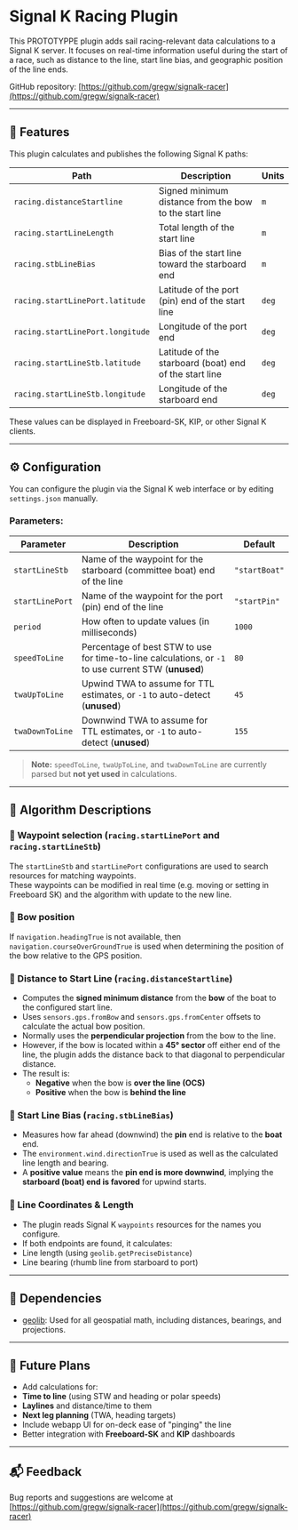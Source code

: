 # Signal K Racing Plugin

This PROTOTYPPE plugin adds sail racing-relevant data calculations to a Signal K server. It focuses on real-time information useful during the start of a race, such as distance to the line, start line bias, and geographic position of the line ends.

GitHub repository: [https://github.com/gregw/signalk-racer](https://github.com/gregw/signalk-racer)

---

## 📌 Features

This plugin calculates and publishes the following Signal K paths:

| Path                                 | Description                                                    | Units |
|--------------------------------------|----------------------------------------------------------------|--------|
| `racing.distanceStartline`          | Signed minimum distance from the bow to the start line         | `m`    |
| `racing.startLineLength`            | Total length of the start line                                 | `m`    |
| `racing.stbLineBias`                | Bias of the start line toward the starboard end                | `m`    |
| `racing.startLinePort.latitude`     | Latitude of the port (pin) end of the start line               | `deg`  |
| `racing.startLinePort.longitude`    | Longitude of the port end                                      | `deg`  |
| `racing.startLineStb.latitude`      | Latitude of the starboard (boat) end of the start line         | `deg`  |
| `racing.startLineStb.longitude`     | Longitude of the starboard end                                 | `deg`  |

These values can be displayed in Freeboard-SK, KIP, or other Signal K clients.

---

## ⚙️ Configuration

You can configure the plugin via the Signal K web interface or by editing `settings.json` manually.

### Parameters:

| Parameter          | Description                                                                                          | Default       |
|--------------------|------------------------------------------------------------------------------------------------------|---------------|
| `startLineStb`     | Name of the waypoint for the starboard (committee boat) end of the line                             | `"startBoat"` |
| `startLinePort`    | Name of the waypoint for the port (pin) end of the line                                              | `"startPin"`  |
| `period`           | How often to update values (in milliseconds)                                                         | `1000`        |
| `speedToLine`      | Percentage of best STW to use for time-to-line calculations, or `-1` to use current STW (**unused**) | `80`          |
| `twaUpToLine`      | Upwind TWA to assume for TTL estimates, or `-1` to auto-detect (**unused**)                          | `45`          |
| `twaDownToLine`    | Downwind TWA to assume for TTL estimates, or `-1` to auto-detect (**unused**)                        | `155`         |

> **Note:** `speedToLine`, `twaUpToLine`, and `twaDownToLine` are currently parsed but **not yet used** in calculations.

---

## 🧠 Algorithm Descriptions

### 🔹 Waypoint selection (`racing.startLinePort` and `racing.startLineStb`)

The `startLineStb` and `startLinePort` configurations are used to search resources for matching waypoints.  
These waypoints can be modified in real time (e.g. moving or setting in Freeboard SK) and the algorithm with update to the new line.

### 🔹 Bow position

If `navigation.headingTrue` is not available, then `navigation.courseOverGroundTrue` is used when determining the position of the bow relative to the GPS position.

### 🔹 Distance to Start Line (`racing.distanceStartline`)

- Computes the **signed minimum distance** from the **bow** of the boat to the configured start line.
- Uses `sensors.gps.fromBow` and `sensors.gps.fromCenter` offsets to calculate the actual bow position.
- Normally uses the **perpendicular projection** from the bow to the line.
- However, if the bow is located within a **45° sector** off either end of the line, the plugin adds the distance back to that diagonal to perpendicular distance.
- The result is:
    - **Negative** when the bow is **over the line (OCS)**
    - **Positive** when the bow is **behind the line**

### 🔹 Start Line Bias (`racing.stbLineBias`)

- Measures how far ahead (downwind) the **pin** end is relative to the **boat** end.
- The `environment.wind.directionTrue` is used as well as the calculated line length and bearing.
- A **positive value** means the **pin end is more downwind**, implying the **starboard (boat) end is favored** for upwind starts.

### 🔹 Line Coordinates & Length

- The plugin reads Signal K `waypoints` resources for the names you configure.
- If both endpoints are found, it calculates:
- Line length (using `geolib.getPreciseDistance`)
- Line bearing (rhumb line from starboard to port)

---

## 🔄 Dependencies

- [geolib](https://github.com/manuelbieh/geolib): Used for all geospatial math, including distances, bearings, and projections.

---

## 🧪 Future Plans

- Add calculations for:
- **Time to line** (using STW and heading or polar speeds)
- **Laylines** and distance/time to them
- **Next leg planning** (TWA, heading targets)
- Include webapp UI for on-deck ease of "pinging" the line
- Better integration with **Freeboard-SK** and **KIP** dashboards

---

## 📬 Feedback

Bug reports and suggestions are welcome at  
[https://github.com/gregw/signalk-racer](https://github.com/gregw/signalk-racer)